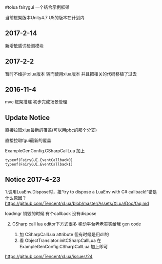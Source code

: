 #tolua fairygui 一个结合示例框架

当前框架版本Unity4.7 U5的版本在计划内

## 2017-2-14

新增敏感词检测模块

## 2017-2-2

暂时不维护tolua版本 转而使用xlua版本 并且把相关的代码移植了过去

## 2016-11-4 
mvc 框架搭建
初步完成场景管理

## Update Notice

直接拉取xlua最新的覆盖(可以用pbc的那个分支)

直接拉取fgui最新的覆盖

ExampleGenConfig.CSharpCallLua 加上

	typeof(FairyGUI.EventCallback0)
	typeof(FairyGUI.EventCallback1)


## Notice 2017-4-23

1.调用LuaEnv.Dispose时，报“try to dispose a LuaEnv with C# callback!”错是什么原因？
https://github.com/Tencent/xLua/blob/master/Assets/XLua/Doc/faq.md

loadmgr 销毁的时候 有个callback 没有dispose

2. CSharp call lua  editor下方式很多
   移动平台老老实实给我 gen code

	1. 加 CSharpCallLua attribute 
	但有时候是用dll的
	2. 看 ObjectTranslator:initCSharpCallLua 在 ExampleGenConfig.CSharpCallLua 加上即可

https://github.com/Tencent/xLua/issues/24


